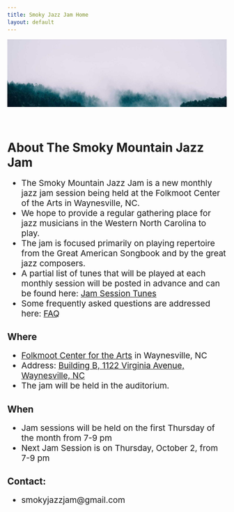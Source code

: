 ```yaml
---
title: Smoky Jazz Jam Home
layout: default
---
```

<style>
.larger-text {
  font-size: 19px;
}
</style>

<div style="text-align: center;">
  <img src="misty_forest.jpg" alt="Description" />
</div>
<br>
<br>

<div style="max-width: 800px; margin: 0 auto;">
  <h1><strong>About The Smoky Mountain Jazz Jam</strong></h1>

  <ul class="larger-text">
    <li>The Smoky Mountain Jazz Jam is a new monthly jazz jam session being held at the Folkmoot Center of the Arts in Waynesville, NC.</li>
    <li>We hope to provide a regular gathering place for jazz musicians in the Western North Carolina to play.</li>
    <li>The jam is focused primarily on playing repertoire from the Great American Songbook and by the great jazz composers.</li>
    <li>A partial list of tunes that will be played at each monthly session will be posted in advance and can be found here: <a href="jam_tunes">Jam Session Tunes</a></li>
    <li>Some frequently asked questions are addressed here: <a href="faq">FAQ</a></li>
  </ul>

  <h2><strong>Where</strong></h2>

  <ul class="larger-text">
    <li><a href="https://www.folkmoot.org/">Folkmoot Center for the Arts</a> in Waynesville, NC</li>
    <li>Address: <a href="https://maps.app.goo.gl/KduAxvnix88e4M369">Building B, 1122 Virginia Avenue, Waynesville, NC</a></li>
    <li>The jam will be held in the auditorium.</li>
  </ul>

  <h2><strong>When</strong></h2>

  <ul class="larger-text">
    <li>Jam sessions will be held on the first Thursday of the month from 7-9 pm</li>
    <li>Next Jam Session is on Thursday, October 2, from 7-9 pm</li>
  </ul>

  <h2><strong>Contact</strong>:</h2>
  <ul class="larger-text">
    <li>smokyjazzjam@gmail.com</li>
  </ul>
</div>

